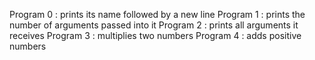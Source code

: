 Program 0 : prints its name followed by a new line
Program 1 : prints the number of arguments passed into it
Program 2 : prints all arguments it receives
Program 3 : multiplies two numbers
Program 4 : adds positive numbers